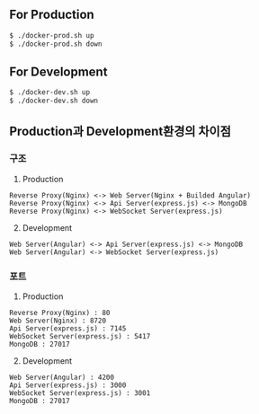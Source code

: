 ## For Production
```bash
$ ./docker-prod.sh up
$ ./docker-prod.sh down
```

## For Development
```bash
$ ./docker-dev.sh up
$ ./docker-dev.sh down
```

## Production과 Development환경의 차이점
### 구조
1. Production
```
Reverse Proxy(Nginx) <-> Web Server(Nginx + Builded Angular)
Reverse Proxy(Nginx) <-> Api Server(express.js) <-> MongoDB
Reverse Proxy(Nginx) <-> WebSocket Server(express.js)
```

2. Development
```
Web Server(Angular) <-> Api Server(express.js) <-> MongoDB
Web Server(Angular) <-> WebSocket Server(express.js)
```

### 포트
1. Production
```
Reverse Proxy(Nginx) : 80
Web Server(Nginx) : 8720
Api Server(express.js) : 7145
WebSocket Server(express.js) : 5417
MongoDB : 27017
```

2. Development
```
Web Server(Angular) : 4200
Api Server(express.js) : 3000
WebSocket Server(express.js) : 3001
MongoDB : 27017
```